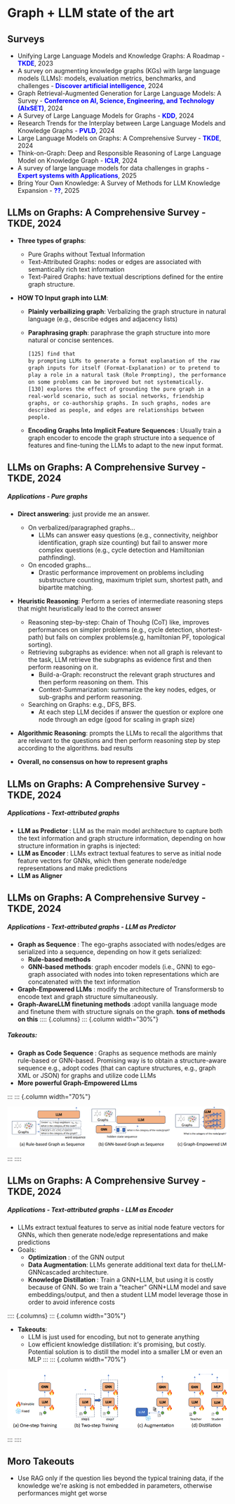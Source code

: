# Graph + LLM state of the art

## Surveys

- Unifying Large Language Models and Knowledge Graphs: A Roadmap - <b style="color: blue;">TKDE</b>, 2023
- A survey on augmenting knowledge graphs (KGs) with large language models (LLMs): models, evaluation metrics, benchmarks, and challenges - <b style="color: blue;">Discover artificial intelligence</b>, 2024
- Graph Retrieval-Augmented Generation for Large Language Models: A Survey - <b style="color: blue;">Conference on AI, Science, Engineering, and Technology (AIxSET)</b>, 2024
- A Survey of Large Language Models for Graphs - <b style="color: blue;">KDD</b>, 2024
- Research Trends for the Interplay between Large Language Models and Knowledge Graphs - <b style="color: blue;">PVLD</b>, 2024
- Large Language Models on Graphs: A Comprehensive Survey -  <b style="color: blue;">TKDE</b>, 2024
- Think-on-Graph: Deep and Responsible Reasoning of Large Language Model on Knowledge Graph - <b style="color: blue;">ICLR</b>, 2024
- A survey of large language models for data challenges in graphs - <b style="color: blue;">Expert systems with Applications</b>, 2025
- Bring Your Own Knowledge: A Survey of Methods for LLM Knowledge Expansion - <b style="color: blue;">??</b>, 2025


## LLMs on Graphs: A Comprehensive Survey - TKDE, 2024

- **Three types of graphs**:
    - Pure Graphs without Textual Information
    - Text-Attributed Graphs: nodes or edges are associated with semantically rich text information
    - Text-Paired Graphs: have textual descriptions defined for the entire graph structure.

- **HOW TO Input graph into LLM**:

    - <b>Plainly verbailizing graph</b>: Verbalizing the graph structure in natural language (e.g., describe edges and adjacency lists)
    - <b>Paraphrasing graph</b>: paraphrase the graph structure into more natural or concise sentences.

        ```
        [125] find that
        by prompting LLMs to generate a format explanation of the raw graph inputs for itself (Format-Explanation) or to pretend to play a role in a natural task (Role Prompting), the performance on some problems can be improved but not systematically.
        [130] explores the effect of grounding the pure graph in a real-world scenario, such as social networks, friendship graphs, or co-authorship graphs. In such graphs, nodes are described as people, and edges are relationships between people.
        ```

    - <b> Encoding Graphs Into Implicit Feature Sequences </b>:  Usually train a graph encoder to encode the graph structure into a sequence of features and fine-tuning the LLMs to adapt to the new input format.

## LLMs on Graphs: A Comprehensive Survey - TKDE, 2024

##### Applications - **Pure graphs**

- <b>Direct answering</b>: just provide me an answer.
    - On verbalized/paragraphed graphs...
        - LLMs can answer easy questions (e.g., connectivity, neighbor identification, graph size counting) but fail to answer more complex questions (e.g., cycle detection and Hamiltonian pathfinding).
    - On encoded graphs...
        - Drastic performance improvement on problems including substructure counting, maximum triplet sum, shortest path, and bipartite matching.
- <b>Heuristic Reasoning</b>: Perform a series of intermediate reasoning steps that might heuristically lead to the correct answer
    - Reasoning step-by-step: Chain of Thouhg (CoT) like, improves performances on simpler problems (e.g., cycle detection, shortest-path) but fails on complex problems(e.g, hamiltonian PF, topological sorting).
    - Retrieving subgraphs as evidence</b>: when not all graph is relevant to the task, LLM retrieve the subgraphs as evidence first and then perform reasoning on it.
        - Build-a-Graph: reconstruct the relevant graph structures and then perform reasoning on them. This
        - Context-Summarization: summarize the key nodes, edges, or sub-graphs and perform reasoning.
    - Searching on Graphs</b>: e.g., DFS, BFS.
        - At each step LLM decides if answer the question or explore one node through an edge (good for scaling in graph size)
- <b>Algorithmic Reasoning</b>: prompts the LLMs to recall the algorithms that are relevant to the questions and then perform reasoning step by step according to the algorithms. bad results

- **Overall, no consensus on how to represent graphs**

## LLMs on Graphs: A Comprehensive Survey - TKDE, 2024

##### Applications - **Text-attributed graphs** 


- <b> LLM as Predictor </b>: LLM as the main model architecture to capture both the text information and graph structure information, depending on how structure information in graphs is injected:
- <b> LLM as Encoder </b>: LLMs extract textual features to serve as initial node feature vectors for GNNs, which then generate node/edge representations and make predictions
- <b> LLM as Aligner </b>

## LLMs on Graphs: A Comprehensive Survey - TKDE, 2024

##### Applications - **Text-attributed graphs**  - LLM as Predictor

- <b> Graph as Sequence </b>: The ego-graphs associated with nodes/edges are serialized into a sequence, depending on how it gets serialized:
    - <b> Rule-based methods </b>
    - <b> GNN-based methods</b>: graph encoder models (i.e., GNN) to ego-graph associated with nodes into token representations which are concatenated with the text information
- <b> Graph-Empowered LLMs </b>:  modify the architecture of Transformersb to encode text and graph structure simultaneously.
- <b> Graph-AwareLLM finetuning methods </b>:adopt vanilla language mode and finetune them with structure signals on the graph. **tons of methods on this**
:::: {.columns}
::: {.column width="30%"}

##### **Takeouts**:
- <b> Graph as Code Sequence </b>: Graphs as sequence methods are mainly rule-based or GNN-based. Promising way is to obtain a structure-aware sequence e.g., adopt codes (that can capture structures, e.g., graph XML or JSON) for graphs and utilize code LLMs
- <b> More powerful Graph-Empowered LLms</b>

:::
::: {.column width="70%"}

![Schemas for LLM as encoder](https://github.com/ManuelePasini/slides-markdown/blob/master/slides/images/graphllm/graphpredictor.png?raw=true)

:::
::::



## LLMs on Graphs: A Comprehensive Survey - TKDE, 2024

##### Applications - **Text-attributed graphs**  - LLM as Encoder

- LLMs extract textual features to serve as initial node feature vectors for GNNs, which then generate node/edge representations and make predictions
- Goals:
    - <b> Optimization </b>: of the GNN output
    - <b> Data Augmentation</b>: LLMs generate additional text data for theLLM-GNNcascaded architecture.
    - <b> Knowledge Distillation </b>: Train a GNN+LLM, but using it is costly because of GNN. So we train a "teacher" GNN+LLM model and save embeddings/output, and then a student LLM model leverage those in order to avoid inference costs

:::: {.columns}
::: {.column width="30%"}

- **Takeouts**:
    - LLM is just used for encoding, but not to generate anything
    - Low efficient knowledge distillation: it's promising, but costly. Potential solution is to distill the model into a smaller LM or even an MLP
:::
::: {.column width="70%"}

![Schemas for LLM as encoder](https://github.com/ManuelePasini/slides-markdown/blob/master/slides/images/graphllm/llmencoder.png?raw=true)

:::
::::

## Moro Takeouts

- Use RAG only if the question lies beyond the typical training data, if the knowledge we're asking is not embedded in parameters, otherwise performances might get worse